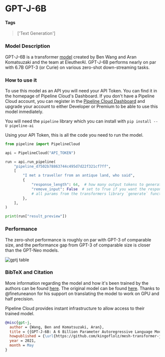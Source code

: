 # GPT-J-6B

#### Tags

> ['Text Generation']

### Model Description

GPT-J-6B is a transformer [model](https://github.com/kingoflolz/mesh-transformer-jax) created by Ben Wang and Aran Komatsuzaki and the team at EleutherAI. GPT-J-6B performs nearly on par with 6.7B GPT-3 (or Curie) on various zero-shot down-streaming tasks.

### How to use it

To use this model as an API you will need your API Token. You can find it in the homepage of Pipeline Cloud's Dashboard. If you don't have a Pipeline Cloud account, you can register in the [Pipeline Cloud Dashboard](https://dashboard.pipeline.ai/) and upgrade your account to either Developer or Premium to be able to use this model inmediately.

You will need the `pipeline` library which you can install with `pip install --U pipeline-ai`

Using your API Token, this is all the code you need to run the model.

```python
from pipeline import PipelineCloud

api = PipelineCloud("API_TOKEN")

run = api.run_pipeline(
    "pipeline_d7502b78863744c495d7d22f321cf7ff",
    [
        "I met a traveller from an antique land, who said",
        {
            "response_length": 64,  # how many output tokens to generate
            "remove_input": False  # set to True if you want the response to include your input
            # all params from the transformers library `generate` function are supported
        },
    ],
)

print(run["result_preview"])
```

### Performance

The zero-shot performance is roughly on par with GPT-3 of comparable size, and the performance gap from GPT-3 of comparable size is closer than the GPT-Neo models.

![gptj table](https://arankomatsuzaki.files.wordpress.com/2021/06/gptj-table.png)

### BibTeX and Citation

More information regarding the model and how it's been trained by the authors can be found [here](https://arankomatsuzaki.wordpress.com/2021/06/04/gpt-j/). The original model can be found [here](https://github.com/kingoflolz/mesh-transformer-jax). Thanks to @finetuneanon for his support on translating the model to work on GPU and half precision.

Pipeline Cloud provides instant infrastructure to allow access to their trained model.

```bibtex
@misc{gpt-j,
  author = {Wang, Ben and Komatsuzaki, Aran},
  title = {{GPT-J-6B: A 6 Billion Parameter Autoregressive Language Model}},
  howpublished = {\url{https://github.com/kingoflolz/mesh-transformer-jax}},
  year = 2021,
  month = May
}
```
